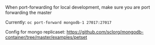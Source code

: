 When port-forwarding for local development, make sure you are port forwarding the master

Currently:
`oc port-forward mongodb-1 27017:27017`

Config for mongo replicaset:
https://github.com/sclorg/mongodb-container/tree/master/examples/petset
